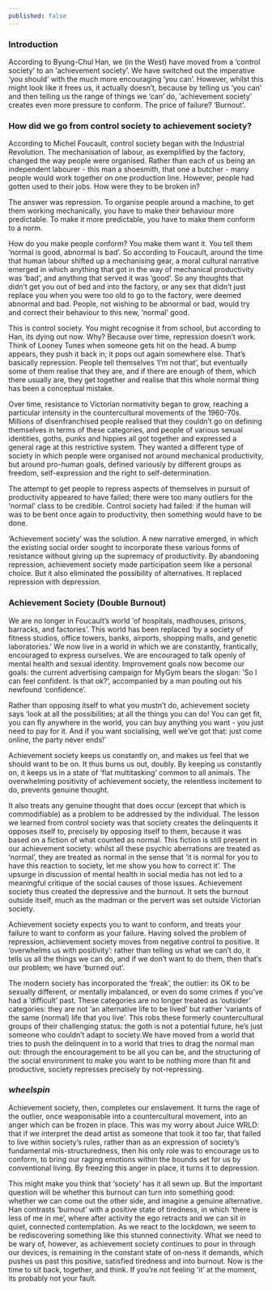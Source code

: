 ```yaml
---
published: false
---
```

### Introduction
According to Byung-Chul Han, we (in the West) have moved from a ‘control society’ to an ‘achievement society’. We have switched out the imperative ‘you should’ with the much more encouraging ‘you can’. However, whilst this might look like it frees us, it actually doesn’t, because by telling us ‘you can’ and then telling us the range of things we ‘can’ do, ‘achievement society’ creates even more pressure to conform. The price of failure? ‘Burnout’.

### How did we go from control society to achievement society?
According to Michel Foucault, control society began with the Industrial Revolution. The mechanisation of labour, as exemplified by the factory, changed the way people were organised. Rather than each of us being an independent labourer - this man a shoesmith, that one a butcher - many people would work together on one production line. However, people had gotten used to their jobs. How were they to be broken in?

The answer was repression. To organise people around a machine, to get them working mechanically, you have to make their behaviour more predictable. To make it more predictable, you have to make them conform to a norm.

How do you make people conform? You make them want it. You tell them ‘normal is good, abnormal is bad’. So according to Foucault, around the time that human labour shifted up a mechanising gear, a moral cultural narrative emerged in which anything that got in the way of mechanical productivity was ‘bad’, and anything that served it was ‘good’. So any thoughts that didn’t get you out of bed and into the factory, or any sex that didn’t just replace you when you were too old to go to the factory, were deemed abnormal and bad. People, not wishing to be abnormal or bad, would try and correct their behaviour to this new, ‘normal’ good.

This is control society. You might recognise it from school, but according to Han, its dying out now. Why? Because over time, repression doesn’t work. Think of Looney Tunes when someone gets hit on the head. A bump appears, they push it back in; it pops out again somewhere else. That’s basically repression. People tell themselves ‘I’m not that’, but eventually some of them realise that they are, and if there are enough of them, which there usually are, they get together and realise that this whole normal thing has been a conceptual mistake.

Over time, resistance to Victorian normativity began to grow, reaching a particular intensity in the countercultural movements of the 1960-70s. Millions of disenfranchised people realised that they couldn’t go on defining themselves in terms of these categories, and people of various sexual identities, goths, punks and hippies all got together and expressed a general rage at this restrictive system. They wanted a different type of society in which people were organised not around mechanical productivity, but around pro-human goals, defined variously by different groups as freedom, self-expression and the right to self-determination.

The attempt to get people to repress aspects of themselves in pursuit of productivity appeared to have failed; there were too many outliers for the ‘normal’ class to be credible. Control society had failed: if the human will was to be bent once again to productivity, then something would have to be done.

‘Achievement society’ was the solution. A new narrative emerged, in which the existing social order sought to incorporate these various forms of resistance without giving up the supremacy of productivity. By abandoning repression, achievement society made participation seem like a personal choice. But it also eliminated the possibility of alternatives. It replaced repression with depression.

### Achievement Society (Double Burnout)
We are no longer in Foucault’s world ‘of hospitals, madhouses, prisons, barracks, and factories’. This world has been replaced ‘by a society of fitness studios, office towers, banks, airports, shopping malls, and genetic laboratories.’ We now live in a world in which we are constantly, frantically, encouraged to express ourselves. We are encouraged to talk openly of mental health and sexual identity. Improvement goals now become our goals: the current advertising campaign for MyGym bears the slogan: ’So I can feel confident. Is that ok?’, accompanied by a man pouting out his newfound ‘confidence’.

Rather than opposing itself to what you mustn’t do, achievement society says ‘look at all the possibilities; at all the things you can do! You can get fit, you can fly anywhere in the world, you can buy anything you want - you just need to pay for it. And if you want socialising, well we’ve got that: just come online, the party never ends!’

Achievement society keeps us constantly on, and makes us feel that we should want to be on. It thus burns us out, doubly. By keeping us constantly on, it keeps us in a state of ‘flat multitasking’ common to all animals. The overwhelming positivity of achievement society, the relentless incitement to do, prevents genuine thought.

It also treats any genuine thought that does occur (except that which is commodifiable) as a problem to be addressed by the individual. The lesson we learned from control society was that society creates the delinquents it opposes itself to, precisely by opposing itself to them, because it was based on a fiction of what counted as normal. This fiction is still present in our achievement society: whilst all these psychic aberrations are treated as ‘normal’, they are treated as normal in the sense that ‘it is normal for you to have this reaction to society, let me show you how to correct it’. The upsurge in discussion of mental health in social media has not led to a meaningful critique of the social causes of those issues. Achievement society thus created the depressive and the burnout. It sets the burnout outside itself, much as the madman or the pervert was set outside Victorian society.

Achievement society expects you to want to conform, and treats your failure to want to conform as your failure. Having solved the problem of repression, achievement society moves from negative control to positive. It ‘overwhelms us with positivity’: rather than telling us what we can’t do, it tells us all the things we can do, and if we don’t want to do them, then that’s our problem; we have ‘burned out’.



The modern society has incorporated the ‘freak’, the outlier: its OK to be sexually different, or mentally imbalanced, or even do some crimes if you’ve had a ‘difficult’ past. These categories are no longer treated as ‘outsider’ categories: they are not ‘an alternative life to be lived’ but rather ‘variants of the same (normal) life that you live’. This robs these formerly countercultural groups of their challenging status: the goth is not a potential future, he’s just someone who couldn’t adapt to society.We have moved from a world that tries to push the delinquent in to a world that tries to drag the normal man out: through the encouragement to be all you can be, and the structuring of the social environment to make you want to be nothing more than fit and productive, society represses precisely by not-repressing.

### _wheelspin_

Achievement society, then, completes our enslavement. It turns the rage of the outlier, once weaponisable into a countercultural movement, into an anger which can be frozen in place. This was my worry about Juice WRLD: that if we interpret the dead artist as someone that took it too far, that failed to live within society’s rules, rather than as an expression of society’s fundamental mis-structuredness, then his only role was to encourage us to conform, to bring our raging emotions within the bounds set for us by conventional living. By freezing this anger in place, it turns it to depression.

This might make you think that ‘society’ has it all sewn up. But the important question will be whether this burnout can turn into something good: whether we can come out the other side, and imagine a genuine alternative.
Han contrasts ‘burnout’ with a positive state of tiredness, in which ‘there is less of me in me’, where after activity the ego retracts and we can sit in quiet, connected contemplation. As we react to the lockdown, we seem to be rediscovering something like this stunned connectivity. What we need to be wary of, however, as achievement society continues to pour in through our devices, is remaining in the constant state of on-ness it demands, which pushes us past this positive, satisfied tiredness and into burnout. Now is the time to sit back, together, and think. If you’re not feeling ‘it’ at the moment, its probably not your fault.
